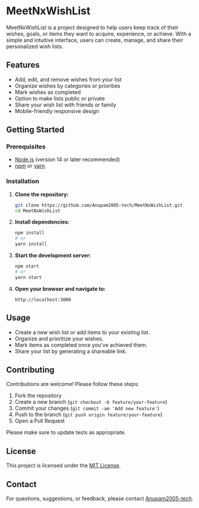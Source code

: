 # MeetNxWishList

MeetNxWishList is a project designed to help users keep track of their wishes, goals, or items they want to acquire, experience, or achieve. With a simple and intuitive interface, users can create, manage, and share their personalized wish lists.

## Features

- Add, edit, and remove wishes from your list
- Organize wishes by categories or priorities
- Mark wishes as completed
- Option to make lists public or private
- Share your wish list with friends or family
- Mobile-friendly responsive design

## Getting Started

### Prerequisites

- [Node.js](https://nodejs.org/) (version 14 or later recommended)
- [npm](https://www.npmjs.com/) or [yarn](https://yarnpkg.com/)

### Installation

1. **Clone the repository:**
   ```bash
   git clone https://github.com/Anupam2005-tech/MeetNxWishList.git
   cd MeetNxWishList
   ```

2. **Install dependencies:**
   ```bash
   npm install
   # or
   yarn install
   ```

3. **Start the development server:**
   ```bash
   npm start
   # or
   yarn start
   ```

4. **Open your browser and navigate to:**
   ```
   http://localhost:3000
   ```

## Usage

- Create a new wish list or add items to your existing list.
- Organize and prioritize your wishes.
- Mark items as completed once you've achieved them.
- Share your list by generating a shareable link.

## Contributing

Contributions are welcome! Please follow these steps:

1. Fork the repository
2. Create a new branch (`git checkout -b feature/your-feature`)
3. Commit your changes (`git commit -am 'Add new feature'`)
4. Push to the branch (`git push origin feature/your-feature`)
5. Open a Pull Request

Please make sure to update tests as appropriate.

## License

This project is licensed under the [MIT License](LICENSE).

## Contact

For questions, suggestions, or feedback, please contact [Anupam2005-tech](https://github.com/Anupam2005-tech).
